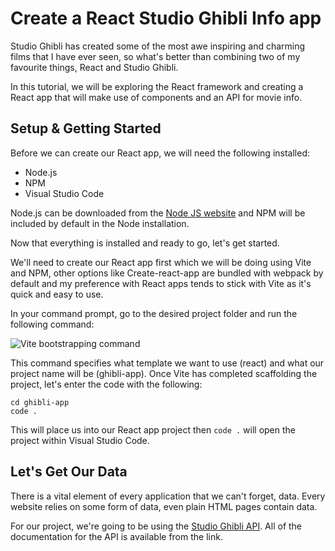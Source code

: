 # Create a React Studio Ghibli Info app

Studio Ghibli has created some of the most awe inspiring and charming films that I have ever seen, so what's better than combining two of my
favourite things, React and Studio Ghibli.

In this tutorial, we will be exploring the React framework and creating a React app that will make use of components and an API for movie info.

## Setup & Getting Started

Before we can create our React app, we will need the following installed:

- Node.js
- NPM
- Visual Studio Code

Node.js can be downloaded from the [Node JS website](https://nodejs.org/en/) and NPM will be included by default in the Node installation.

Now that everything is installed and ready to go, let's get started.

We'll need to create our React app first which we will be doing using Vite and NPM, other options like Create-react-app are bundled with webpack by default and my preference with React apps tends to stick with Vite as it's quick and easy to use.

In your command prompt, go to the desired project folder and run the following command:

![Vite bootstrapping command](https://i.ibb.co/Zz88dSw/Vite-bootstrapping.png)

This command specifies what template we want to use (react) and what our project name will be (ghibli-app). Once Vite has completed scaffolding the project, let's enter the code with the following:

`cd ghibli-app`\
`code .`

This will place us into our React app project then `code .` will open the project within Visual Studio Code.

## Let's Get Our Data

There is a vital element of every application that we can't forget, data. Every website relies on some form of data, even plain HTML pages contain data.

For our project, we're going to be using the [Studio Ghibli API](https://ghibliapi.herokuapp.com/). All of the documentation for the API is available from the link.
